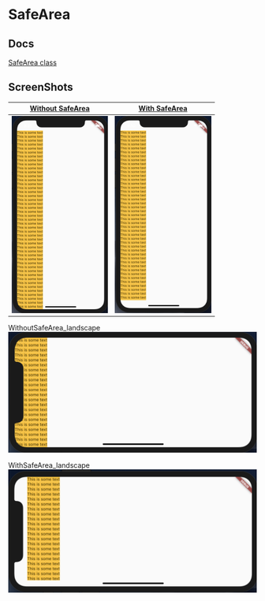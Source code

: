 # SafeArea

## Docs

[SafeArea class](https://api.flutter.dev/flutter/widgets/SafeArea-class.html)

## ScreenShots

|[Without SafeArea](lib/pages/without_safe_area.dart)|[With SafeArea](lib/pages/safe_area.dart)|
|:-:|:-:|
|<img src="./screenshots/WithoutSafeArea.png" height="400" alt="Screenshot"/>|<img src="./screenshots/WithSafeArea.png" height="400" alt="Screenshot"/>|

WithoutSafeArea_landscape  
<img src="./screenshots/WithoutSafeArea_landscape.png"  alt="Screenshot"/>

WithSafeArea_landscape  
<img src="./screenshots/WithSafeArea_landscape.png"  alt="Screenshot"/>
